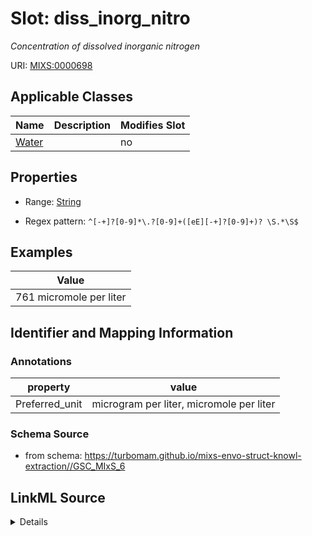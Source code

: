 # Slot: diss_inorg_nitro


_Concentration of dissolved inorganic nitrogen_



URI: [MIXS:0000698](https://w3id.org/mixs/0000698)



<!-- no inheritance hierarchy -->




## Applicable Classes

| Name | Description | Modifies Slot |
| --- | --- | --- |
[Water](Water.md) |  |  no  |







## Properties

* Range: [String](String.md)

* Regex pattern: `^[-+]?[0-9]*\.?[0-9]+([eE][-+]?[0-9]+)? \S.*\S$`






## Examples

| Value |
| --- |
| 761 micromole per liter |

## Identifier and Mapping Information





### Annotations

| property | value |
| --- | --- |
| Preferred_unit | microgram per liter, micromole per liter |



### Schema Source


* from schema: https://turbomam.github.io/mixs-envo-struct-knowl-extraction//GSC_MIxS_6




## LinkML Source

<details>
```yaml
name: diss_inorg_nitro
annotations:
  Preferred_unit:
    tag: Preferred_unit
    value: microgram per liter, micromole per liter
description: Concentration of dissolved inorganic nitrogen
title: dissolved inorganic nitrogen
notes:
- dissolved
- inorganic
- nitrogen
examples:
- value: 761 micromole per liter
from_schema: https://turbomam.github.io/mixs-envo-struct-knowl-extraction//GSC_MIxS_6
rank: 1000
slot_uri: MIXS:0000698
multivalued: false
alias: diss_inorg_nitro
domain_of:
- Water
range: string
required: false
recommended: false
pattern: ^[-+]?[0-9]*\.?[0-9]+([eE][-+]?[0-9]+)? \S.*\S$

```
</details>